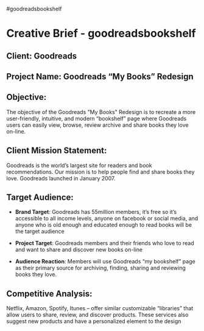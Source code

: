 #goodreadsbookshelf

# Creative Brief - goodreadsbookshelf
## Client: Goodreads
## Project Name:  Goodreads “My Books” Redesign

## Objective:
The objective of the Goodreads "My Books" Redesign is to recreate a more user-friendly, intuitive, and modern “bookshelf” page where Goodreads users can easily view, browse, review archive and share books they love on-line.

## Client Mission Statement:
Goodreads is the world’s largest site for readers and book recommendations. Our mission is to help people find and share books they love. Goodreads launched in January 2007.

## Target Audience:

- **Brand Target**:     Goodreads has 55million members, it’s free so it’s accessible to all income levels, anyone on facebook or social media, and anyone who is old enough and educated enough to read books will be the target audience

- **Project Target**: Goodreads members and their friends who love to read and want to share and discover new books on-line

- **Audience Reaction**: Members will use Goodreads “my bookshelf” page as their primary source for archiving, finding, sharing and reviewing books they love.

## Competitive Analysis:
Netflix, Amazon, Spotify, Itunes – offer similar customizable “libraries” that allow users to share, review, and discover products. These services also suggest new products and have a personalized element to the design
